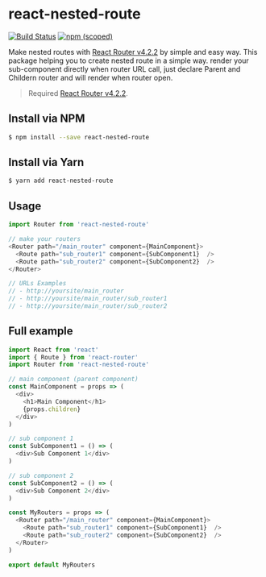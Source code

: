 # react-nested-route

[![Build Status](https://travis-ci.org/binothman/react-nested-route.svg?branch=master)](https://travis-ci.org/binothman/react-nested-route) [![npm (scoped)](https://img.shields.io/npm/v/@cycle/core.svg)](https://www.npmjs.com/package/react-nested-route) 

Make nested routes with [React Router v4.2.2][df1] by simple and easy way.
This package helping you to create nested route in a simple way. render your sub-component directly when router URL call, just declare Parent and Childern router and will render when router open.

> Required [React Router v4.2.2][df1].


## Install via NPM

```sh
$ npm install --save react-nested-route
```
## Install via Yarn

```sh
$ yarn add react-nested-route
```

## Usage
```js
import Router from 'react-nested-route'

// make your routers
<Router path="/main_router" component={MainComponent}>
  <Route path="sub_router1" component={SubComponent1}  />
  <Route path="sub_router2" component={SubComponent2}  />
</Router>

// URLs Examples
// - http://yoursite/main_router
// - http://yoursite/main_router/sub_router1
// - http://yoursite/main_router/sub_router2

```


## Full example

```js
import React from 'react'
import { Route } from 'react-router'
import Router from 'react-nested-route'

// main component (parent component)
const MainComponent = props => (
  <div>
    <h1>Main Component</h1>
    {props.children}
  </div>
)

// sub component 1
const SubComponent1 = () => (
  <div>Sub Component 1</div>
)

// sub component 2
const SubComponent2 = () => (
  <div>Sub Component 2</div>
)

const MyRouters = props => (
  <Router path="/main_router" component={MainComponent}>
    <Route path="sub_router1" component={SubComponent1}  />
    <Route path="sub_router2" component={SubComponent2}  />
  </Router>
)

export default MyRouters

```

  [df1]: <https://github.com/ReactTraining/react-router>
  [df2]: <https://reacttraining.com/react-router/web/api/Switch>
